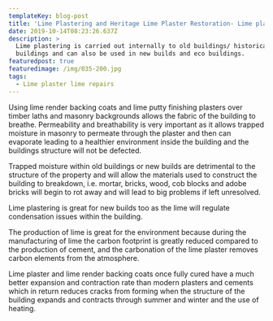 ```yaml
---
templateKey: blog-post
title: 'Lime Plastering and Heritage Lime Plaster Restoration- Lime plastering:'
date: 2019-10-14T08:23:26.637Z
description: >
  Lime plastering is carried out internally to old buildings/ historical
  buildings and can also be used in new builds and eco buildings.
featuredpost: true
featuredimage: /img/035-200.jpg
tags:
  - Lime plaster lime repairs
---
```

Using lime render backing coats and lime putty finishing plasters over timber laths and masonry backgrounds allows the fabric of the building to breathe. Permeability and breathability is very important as it allows trapped moisture in masonry to permeate through the plaster and then can evaporate leading to a healthier environment inside the building and the buildings structure will not be defected.

Trapped moisture within old buildings or new builds are detrimental to the structure of the property and will allow the materials used to construct the building to breakdown, i.e. mortar, bricks, wood, cob blocks and adobe bricks will begin to rot away and will lead to big problems if left unresolved.



Lime plastering is great for new builds too as the lime will regulate condensation issues within the building.



The production of lime is great for the environment because during the manufacturing of lime the carbon footprint is greatly reduced compared  to the production of cement, and the carbonation of the lime plaster removes carbon elements from the atmosphere.



Lime plaster and lime render backing coats once fully cured have a much better expansion and contraction rate than modern plasters and cements which in return reduces cracks from forming when the structure of the building expands and contracts through summer and winter and the use of heating.
